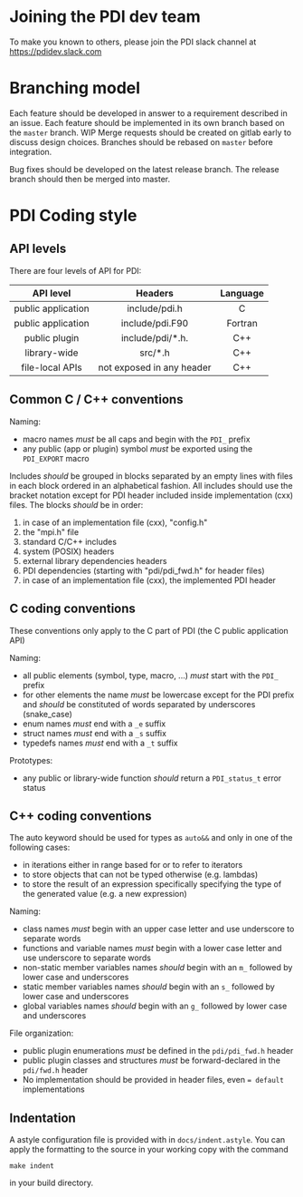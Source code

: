 # Joining the PDI dev team

To make you known to others, please join the PDI slack channel at 
https://pdidev.slack.com

# Branching model

Each feature should be developed in answer to a requirement described in an
issue. Each feature should be implemented in its own branch based on the
`master` branch. WIP Merge requests should be created on gitlab early to discuss
design choices. Branches should be rebased on `master` before integration.

Bug fixes should be developed on the latest release branch. The release branch
should then be merged into master.

# PDI Coding style

## API levels

There are four levels of API for PDI:

| **API level**       | **Headers**               | **Language** |
|:-------------------:|:-------------------------:|:------------:|
|  public application | include/pdi.h             | C            |
|  public application | include/pdi.F90           | Fortran      |
|  public plugin      | include/pdi/*.h.          | C++          |
|  library-wide       | src/*.h                   | C++          |
|  file-local APIs    | not exposed in any header | C++          |

## Common C / C++ conventions

Naming:
* macro names *must* be all caps and begin with the `PDI_` prefix
* any public (app or plugin) symbol *must* be exported using the `PDI_EXPORT`
  macro

Includes *should* be grouped in blocks separated by an empty lines with files in
each block ordered in an alphabetical fashion.
All includes should use the bracket notation except for PDI header included
inside implementation (cxx) files.
The blocks *should* be in order:
1. in case of an implementation file (cxx), "config.h"
2. the "mpi.h" file
3. standard C/C++ includes
4. system (POSIX) headers
5. external library dependencies headers
6. PDI dependencies (starting with "pdi/pdi_fwd.h" for header files)
7. in case of an implementation file (cxx), the implemented PDI header

## C coding conventions

These conventions only apply to the C part of PDI (the C public application API)

Naming:
* all public elements (symbol, type, macro, ...) *must* start with the `PDI_`
  prefix
* for other elements the name *must* be lowercase except for the PDI prefix
  and *should* be constituted of words separated by underscores (snake_case)
* enum names *must* end with a `_e` suffix
* struct names *must* end with a `_s` suffix
* typedefs names  *must* end with a `_t` suffix

Prototypes:
* any public or library-wide function *should* return a `PDI_status_t` error
  status

## C++ coding conventions

The auto keyword should be used for types as `auto&&` and only in one of the
following cases:
* in iterations either in range based for or to refer to iterators
* to store objects that can not be typed otherwise (e.g. lambdas)
* to store the result of an expression specifically specifying the type of the
  generated value (e.g. a new expression)

Naming:
* class names *must* begin with an upper case letter and use underscore to
  separate words
* functions and variable names *must* begin with a lower case letter and use
  underscore to separate words
* non-static member variables names *should* begin with an `m_` followed by
  lower case and underscores
* static member variables names *should* begin with an `s_` followed by lower
  case and underscores
* global variables names *should* begin with an `g_` followed by lower case and
  underscores

File organization:
* public plugin enumerations *must* be defined in the `pdi/pdi_fwd.h` header
* public plugin classes and structures *must* be forward-declared in the
  `pdi/fwd.h` header
* No implementation should be provided in header files, even `= default`
  implementations

## Indentation

A astyle configuration file is provided with in `docs/indent.astyle`.
You can apply the formatting to the source in your working copy with the command
```
make indent
```
in your build directory.
